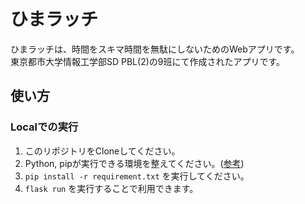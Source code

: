 # ひまラッチ
ひまラッチは、時間をスキマ時間を無駄にしないためのWebアプリです。<br>
東京都市大学情報工学部SD PBL(2)の9班にて作成されたアプリです。

## 使い方
### Localでの実行
1. このリポジトリをCloneしてください。
2. Python, pipが実行できる環境を整えてください。([参考](https://www.python.jp/install/install.html))
3. `pip install -r requirement.txt` を実行してください。
4. `flask run` を実行することで利用できます。
